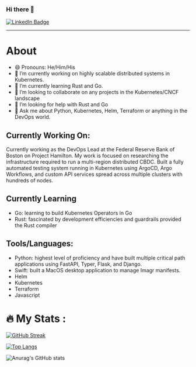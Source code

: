 ### Hi there 👋

<div id="badges">
  <a href="https://www.linkedin.com/in/kyle-crawshaw-086b1132/">
    <img src="https://img.shields.io/badge/LinkedIn-blue?style=for-the-badge&logo=linkedin&logoColor=white" alt="LinkedIn Badge"/>
  </a>
</div>
<img src="https://komarev.com/ghpvc/?username=kylecrawshaw&style=flat-square&color=blue" alt=""/>

---
# About
- 😄 Pronouns: He/Him/His
- 🔭 I’m currently working on highly scalable distributed systems in Kubernetes.
- 🌱 I’m currently learning Rust and Go.
- 👯 I’m looking to collaborate on any projects in the Kubernetes/CNCF landscape
- 🤔 I’m looking for help with Rust and Go
- 💬 Ask me about Python, Kubernetes, Helm, Terraform or anything in the DevOps world.

## Currently Working On:
Currently working as the DevOps Lead at the Federal Reserve Bank of Boston on Project Hamilton. My work is focused on researching the infrastructure required to run a multi-region distributed CBDC. Built a fully automated testing system running in Kubernetes using ArgoCD, Argo Workflows, and custom API services spread across multiple clusters with hundreds of nodes.

## Currently Learning
- Go: learning to build Kubernetes Operators in Go
- Rust: fascinated by development efficiencies and guardrails provided the Rust compiler

## Tools/Languages:
- Python: highest level of proficiency and have built multiple critical path applications using FastAPI, Typer, Flask, and Django.
- Swift: built a MacOS desktop application to manage Imagr manifests.
- Helm
- Kubernetes
- Terraform
- Javascript

# :fire: My Stats :
[![GitHub Streak](http://github-readme-streak-stats.herokuapp.com?user=kylecrawshaw&theme=dark&background=000000)](https://git.io/streak-stats)

[![Top Langs](https://github-readme-stats.vercel.app/api/top-langs/?username=kylecrawshaw&show_icons=true&theme=radical)](https://github.com/anuraghazra/github-readme-stats)

![Anurag's GitHub stats](https://github-readme-stats.vercel.app/api?username=kylecrawshaw&show_icons=true&theme=radical)

